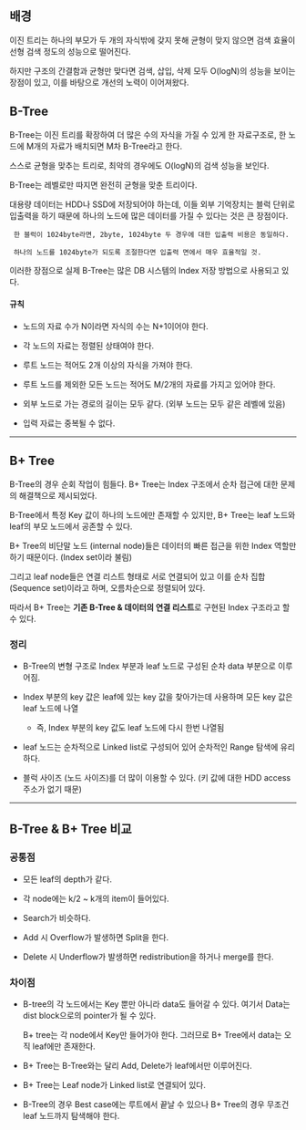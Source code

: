 ## 배경

 이진 트리는 하나의 부모가 두 개의 자식밖에 갖지 못해 균형이 맞지 않으면 검색 효율이 선형 검색 정도의 성능으로 떨어진다.
 
 하지만 구조의 간결함과 균형만 맞다면 검색, 삽입, 삭제 모두 O(logN)의 성능을 보이는 장점이 있고, 이를 바탕으로 개선의 노력이 이어져왔다.
 
## B-Tree
 
 B-Tree는 이진 트리를 확장하여 더 많은 수의 자식을 가질 수 있게 한 자료구조로, 한 노드에 M개의 자료가 배치되면 M차 B-Tree라고 한다.
 
 스스로 균형을 맞추는 트리로, 최악의 경우에도 O(logN)의 검색 성능을 보인다.
 
 B-Tree는 레벨로만 따지면 완전히 균형을 맞춘 트리이다.

 대용량 데이터는 HDD나 SSD에 저장되어야 하는데, 이들 외부 기억장치는 블럭 단위로 입출력을 하기 때문에 하나의 노드에 많은 데이터를 가질 수
 있다는 것은 큰 장점이다.
 
 ``` 
  한 블럭이 1024byte라면, 2byte, 1024byte 두 경우에 대한 입출력 비용은 동일하다.
  
  하나의 노드를 1024byte가 되도록 조절한다면 입출력 면에서 매우 효율적일 것.
```

이러한 장점으로 실제 B-Tree는 많은 DB 시스템의 Index 저장 방법으로 사용되고 있다.

#### 규칙

 - 노드의 자료 수가 N이라면 자식의 수는 N+1이어야 한다.
 
 - 각 노드의 자료는 정렬된 상태여야 한다.
 
 - 루트 노드는 적어도 2개 이상의 자식을 가져야 한다.
 
 - 루트 노드를 제외한 모든 노드는 적어도 M/2개의 자료를 가지고 있어야 한다.
 
 - 외부 노드로 가는 경로의 길이는 모두 같다. (외부 노드는 모두 같은 레벨에 있음)
 
 - 입력 자료는 중복될 수 없다.
 
- - -

## B+ Tree

 B-Tree의 경우 순회 작업이 힘들다. B+ Tree는 Index 구조에서 순차 접근에 대한 문제의 해결책으로 제시되었다.
 
 B-Tree에서 특정 Key 값이 하나의 노드에만 존재할 수 있지만, B+ Tree는 leaf 노드와 leaf의 부모 노드에서 공존할 수 있다.
 
 B+ Tree의 비단말 노드 (internal node)들은 데이터의 빠른 접근을 위한 Index 역할만 하기 때문이다. (Index set이라 불림)
 
 그리고 leaf node들은 연결 리스트 형태로 서로 연결되어 있고 이를 순차 집합(Sequence set)이라고 하며, 오름차순으로 정렬되어 있다.
 
 따라서 B+ Tree는 **기존 B-Tree & 데이터의 연결 리스트**로 구현된 Index 구조라고 할 수 있다.
 

### 정리

 - B-Tree의 변형 구조로 Index 부분과 leaf 노드로 구성된 순차 data 부분으로 이루어짐.
 
 - Index 부분의 key 값은 leaf에 있는 key 값을 찾아가는데 사용하며 모든 key 값은 leaf 노드에 나열
   
   - 즉, Index 부분의 key 값도 leaf 노드에 다시 한번 나열됨
   
 - leaf 노드는 순차적으로 Linked list로 구성되어 있어 순차적인 Range 탐색에 유리하다.

 - 블럭 사이즈 (노드 사이즈)를 더 많이 이용할 수 있다. (키 값에 대한 HDD access 주소가 없기 때문)

- - - 

## B-Tree & B+ Tree 비교

### 공통점

 - 모든 leaf의 depth가 같다.
 
 - 각 node에는 k/2 ~ k개의 item이 들어있다.
 
 - Search가 비슷하다.
 
 - Add 시 Overflow가 발생하면 Split을 한다.
 
 - Delete 시 Underflow가 발생하면 redistribution을 하거나 merge를 한다.
 
### 차이점

 - B-tree의 각 노드에서는 Key 뿐만 아니라 data도 들어갈 수 있다. 여기서 Data는 dist block으로의 pointer가 될 수 있다.
 
   B+ tree는 각 node에서 Key만 들어가야 한다. 그러므로 B+ Tree에서 data는 오직 leaf에만 존재한다.
   
 - B+ Tree는 B-Tree와는 달리 Add, Delete가 leaf에서만 이루어진다.
 
 - B+ Tree는 Leaf node가 Linked list로 연결되어 있다.
 
 - B-Tree의 경우 Best case에는 루트에서 끝날 수 있으나 B+ Tree의 경우 무조건 leaf 노드까지 탐색해야 한다.
 

